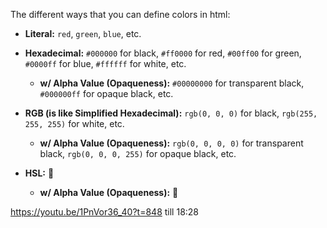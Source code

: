 The different ways that you can define colors in html:


- **Literal:** `red`, `green`, `blue`, etc.


- **Hexadecimal:** `#000000` for black, `#ff0000` for red, `#00ff00` for green, `#0000ff` for blue, `#ffffff` for white,
etc.

  - **w/ Alpha Value (Opaqueness):** `#00000000` for transparent black, `#000000ff` for opaque black, etc.


- **RGB (is like Simplified Hexadecimal):** `rgb(0, 0, 0)` for black, `rgb(255, 255, 255)` for white, etc.

  - **w/ Alpha Value (Opaqueness):** `rgb(0, 0, 0, 0)` for transparent black, `rgb(0, 0, 0, 255)` for opaque black, etc.


- **HSL:** 🥱

  - **w/ Alpha Value (Opaqueness):** 🥱



https://youtu.be/1PnVor36_40?t=848 till 18:28
